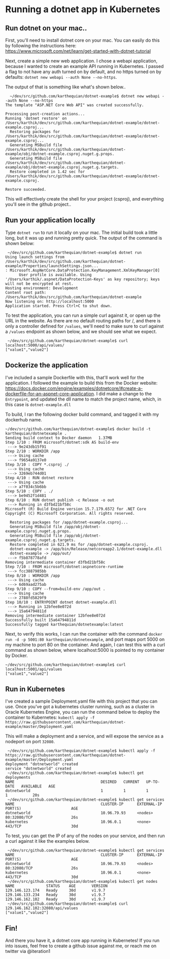 # Running a dotnet app in Kubernetes

## Run dotnet on your mac..

First, you'll need to install dotnet core on your mac. You can easily do this by following the instructions here: https://www.microsoft.com/net/learn/get-started-with-dotnet-tutorial

Next, create a simple new web application. I chose a webapi application, because I wanted to create an example API running in Kubernetes. I passed a flag to not have any auth turned on by default, and no https turned on by defaults: `dotnet new webapi --auth None --no-https`. 

The output of that is something like what's shown below..

```
  ~/dev/src/github.com/karthequian/dotnet-example$ dotnet new webapi --auth None --no-https
The template "ASP.NET Core Web API" was created successfully.

Processing post-creation actions...
Running 'dotnet restore' on /Users/karthik/dev/src/github.com/karthequian/dotnet-example/dotnet-example.csproj...
  Restoring packages for /Users/karthik/dev/src/github.com/karthequian/dotnet-example/dotnet-example.csproj...
  Generating MSBuild file /Users/karthik/dev/src/github.com/karthequian/dotnet-example/obj/dotnet-example.csproj.nuget.g.props.
  Generating MSBuild file /Users/karthik/dev/src/github.com/karthequian/dotnet-example/obj/dotnet-example.csproj.nuget.g.targets.
  Restore completed in 1.42 sec for /Users/karthik/dev/src/github.com/karthequian/dotnet-example/dotnet-example.csproj.

Restore succeeded.
```

This will effectively create the shell for your project (csproj), and everything you'll see in the github project..

## Run your application locally

Type `dotnet run` to run it locally on your mac. The initial build took a little long, but it was up and running pretty quick. The output of the command is shown below:

```
 ~/dev/src/github.com/karthequian/dotnet-example$ dotnet run
Using launch settings from /Users/karthik/dev/src/github.com/karthequian/dotnet-example/Properties/launchSettings.json...
: Microsoft.AspNetCore.DataProtection.KeyManagement.XmlKeyManager[0]
      User profile is available. Using '/Users/karthik/.aspnet/DataProtection-Keys' as key repository; keys will not be encrypted at rest.
Hosting environment: Development
Content root path: /Users/karthik/dev/src/github.com/karthequian/dotnet-example
Now listening on: http://localhost:5000
Application started. Press Ctrl+C to shut down.
```

To test the application, you can run a simple curl against it, or open up the URL in the website. As there are no default routing paths for /, and there is only a controller defined for `/values`, we'll need to make sure to curl against a `/values` endpoint as shown below, and we should see what we expect.

```
 ~/dev/src/github.com/karthequian/dotnet-example$ curl localhost:5000/api/values/
["value1","value2"]
```

## Dockerize the application

I've included a sample Dockerfile with this, that'll work well for the application. I followed the example to build this from the Docker website: https://docs.docker.com/engine/examples/dotnetcore/#create-a-dockerfile-for-an-aspnet-core-application. I did make a change to the `Entrypoint`, and updated the dll name to match the project name, which, in this case is `dotnet-example.dll`

To build, I ran the following docker build command, and tagged it with my dockerhub name.

```
~/dev/src/github.com/karthequian/dotnet-example$ docker build -t karthequian/dotnetexample .
Sending build context to Docker daemon   1.37MB
Step 1/10 : FROM microsoft/dotnet:sdk AS build-env
 ---> 9e243db15f91
Step 2/10 : WORKDIR /app
 ---> Using cache
 ---> f9654a9137e0
Step 3/10 : COPY *.csproj ./
 ---> Using cache
 ---> 3269eb744d01
Step 4/10 : RUN dotnet restore
 ---> Using cache
 ---> a7f034c5b6bb
Step 5/10 : COPY . ./
 ---> be9452f1d481
Step 6/10 : RUN dotnet publish -c Release -o out
 ---> Running in d3fbd21bf58c
Microsoft (R) Build Engine version 15.7.179.6572 for .NET Core
Copyright (C) Microsoft Corporation. All rights reserved.

  Restoring packages for /app/dotnet-example.csproj...
  Generating MSBuild file /app/obj/dotnet-example.csproj.nuget.g.props.
  Generating MSBuild file /app/obj/dotnet-example.csproj.nuget.g.targets.
  Restore completed in 621.9 ms for /app/dotnet-example.csproj.
  dotnet-example -> /app/bin/Release/netcoreapp2.1/dotnet-example.dll
  dotnet-example -> /app/out/
 ---> f5b878778afd
Removing intermediate container d3fbd21bf58c
Step 7/10 : FROM microsoft/dotnet:aspnetcore-runtime
 ---> fcc3887985bb
Step 8/10 : WORKDIR /app
 ---> Using cache
 ---> 6d69aad275ab
Step 9/10 : COPY --from=build-env /app/out .
 ---> Using cache
 ---> 2788fd5829f9
Step 10/10 : ENTRYPOINT dotnet dotnet-example.dll
 ---> Running in 12bfee8e072d
 ---> 15a64794811d
Removing intermediate container 12bfee8e072d
Successfully built 15a64794811d
Successfully tagged karthequian/dotnetexample:latest
```

Next, to verify this works, I can run the container with the command `docker run -d -p 5001:80 karthequian/dotnetexample`, and port maps port 5000 on my machine to port 80 on the container. And again, I can test this with a curl command as shown below, where localhost:5000 is pointed to my container by Docker.

```
~/dev/src/github.com/karthequian/dotnet-example$ curl localhost:5001/api/values
["value1","value2"]
```

## Run in Kubernetes

I've created a sample Deployment.yaml file with this project that you can use. Once you've got a kubernetes cluster running, such as a cluster in Oracle Kubernetes Engine, you can run the command below to deploy the container to Kubernetes:
```kubectl apply -f https://raw.githubusercontent.com/karthequian/dotnet-example/master/Deployment.yaml``` 

This will make a deployment and a service, and will expose the service as a nodeport on port `32080`.
```
 ~/dev/src/github.com/karthequian/dotnet-example$ kubectl apply -f https://raw.githubusercontent.com/karthequian/dotnet-example/master/Deployment.yaml
deployment "dotnetworld" created
service "dotnetworld" created
 ~/dev/src/github.com/karthequian/dotnet-example$ kubectl get deployments
NAME                                      DESIRED   CURRENT   UP-TO-DATE   AVAILABLE   AGE
dotnetworld                               1         1         1            1           20s
 ~/dev/src/github.com/karthequian/dotnet-example$ kubectl get services
NAME                                      CLUSTER-IP      EXTERNAL-IP   PORT(S)                      AGE
dotnetworld                               10.96.79.93     <nodes>       80:32080/TCP                 26s
kubernetes                                10.96.0.1       <none>        443/TCP                      30d
```

To test, you can get the IP of any of the nodes on your service, and then run a curl against it like the examples below. 

```
 ~/dev/src/github.com/karthequian/dotnet-example$ kubectl get services
NAME                                      CLUSTER-IP      EXTERNAL-IP   PORT(S)                      AGE
dotnetworld                               10.96.79.93     <nodes>       80:32080/TCP                 26s
kubernetes                                10.96.0.1       <none>        443/TCP                      30d
 ~/dev/src/github.com/karthequian/dotnet-example$ kubectl get nodes
NAME              STATUS    AGE       VERSION
129.146.123.174   Ready     30d       v1.9.7
129.146.133.234   Ready     30d       v1.9.7
129.146.162.102   Ready     30d       v1.9.7
 ~/dev/src/github.com/karthequian/dotnet-example$ curl 129.146.162.102:32080/api/values
["value1","value2"]
```

## Fin!

And there you have it, a dotnet core app running in Kubernetes! If you run into issues, feel free to create a github issue against me, or reach me on twitter via @iteration1
